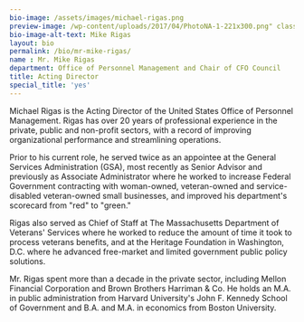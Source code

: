 ```yaml
---
bio-image: /assets/images/michael-rigas.png
preview-image: /wp-content/uploads/2017/04/PhotoNA-1-221x300.png" class="person-headshot wp-post-image"
bio-image-alt-text: Mike Rigas
layout: bio
permalink: /bio/mr-mike-rigas/
name : Mr. Mike Rigas
department: Office of Personnel Management and Chair of CFO Council
title: Acting Director
special_title: 'yes'
---
```

Michael Rigas is the Acting Director of the United States Office of Personnel Management.  Rigas has over 20 years of professional experience in the private, public and non-profit sectors, with a record of improving organizational performance and streamlining operations.

Prior to his current role, he served twice as an appointee at the General Services Administration (GSA), most recently as Senior Advisor and previously as Associate Administrator where he worked to increase Federal Government contracting with woman-owned, veteran-owned and service-disabled veteran-owned small businesses, and improved his department's scorecard from "red" to "green."

Rigas also served as Chief of Staff at The Massachusetts Department of Veterans' Services where he worked to reduce the amount of time it took to process veterans benefits, and at the Heritage Foundation in Washington, D.C. where he advanced free-market and limited government public policy solutions.

Mr. Rigas spent more than a decade in the private sector, including Mellon Financial Corporation and Brown Brothers Harriman & Co.  He holds an M.A. in public administration from Harvard University's John F. Kennedy School of Government and B.A. and M.A. in economics from Boston University.

